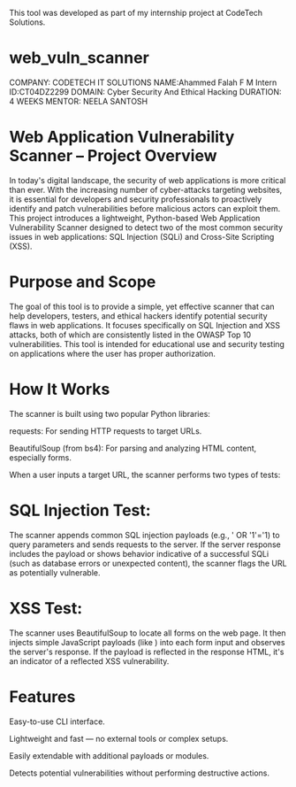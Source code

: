 This tool was developed as part of my internship project at CodeTech Solutions. 

# web_vuln_scanner

COMPANY: CODETECH IT SOLUTIONS
NAME:Ahammed Falah F M
Intern ID:CT04DZ2299
DOMAIN: Cyber Security And Ethical Hacking 
DURATION: 4 WEEKS 
MENTOR: NEELA SANTOSH

# Web Application Vulnerability Scanner – Project Overview
In today's digital landscape, the security of web applications is more critical than ever. With the increasing number of cyber-attacks targeting websites, it is essential for developers and security professionals to proactively identify and patch vulnerabilities before malicious actors can exploit them. This project introduces a lightweight, Python-based Web Application Vulnerability Scanner designed to detect two of the most common security issues in web applications: SQL Injection (SQLi) and Cross-Site Scripting (XSS).

# Purpose and Scope
The goal of this tool is to provide a simple, yet effective scanner that can help developers, testers, and ethical hackers identify potential security flaws in web applications. It focuses specifically on SQL Injection and XSS attacks, both of which are consistently listed in the OWASP Top 10 vulnerabilities. This tool is intended for educational use and security testing on applications where the user has proper authorization.

# How It Works
The scanner is built using two popular Python libraries:

requests: For sending HTTP requests to target URLs.

BeautifulSoup (from bs4): For parsing and analyzing HTML content, especially forms.

When a user inputs a target URL, the scanner performs two types of tests:

# SQL Injection Test:
The scanner appends common SQL injection payloads (e.g., ' OR '1'='1) to query parameters and sends requests to the server. If the server response includes the payload or shows behavior indicative of a successful SQLi (such as database errors or unexpected content), the scanner flags the URL as potentially vulnerable.

# XSS Test:
The scanner uses BeautifulSoup to locate all forms on the web page. It then injects simple JavaScript payloads (like <script>alert('XSS')</script>) into each form input and observes the server's response. If the payload is reflected in the response HTML, it's an indicator of a reflected XSS vulnerability.

# Features
Easy-to-use CLI interface.

Lightweight and fast — no external tools or complex setups.

Easily extendable with additional payloads or modules.

Detects potential vulnerabilities without performing destructive actions.

